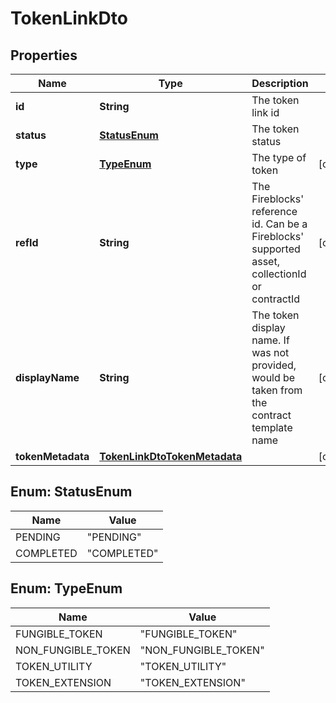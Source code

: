 

# TokenLinkDto


## Properties

| Name | Type | Description | Notes |
|------------ | ------------- | ------------- | -------------|
|**id** | **String** | The token link id |  |
|**status** | [**StatusEnum**](#StatusEnum) | The token status |  |
|**type** | [**TypeEnum**](#TypeEnum) | The type of token |  [optional] |
|**refId** | **String** | The Fireblocks&#39; reference id. Can be a Fireblocks&#39; supported asset, collectionId or contractId |  [optional] |
|**displayName** | **String** | The token display name. If was not provided, would be taken from the contract template name |  [optional] |
|**tokenMetadata** | [**TokenLinkDtoTokenMetadata**](TokenLinkDtoTokenMetadata.md) |  |  [optional] |



## Enum: StatusEnum

| Name | Value |
|---- | -----|
| PENDING | &quot;PENDING&quot; |
| COMPLETED | &quot;COMPLETED&quot; |



## Enum: TypeEnum

| Name | Value |
|---- | -----|
| FUNGIBLE_TOKEN | &quot;FUNGIBLE_TOKEN&quot; |
| NON_FUNGIBLE_TOKEN | &quot;NON_FUNGIBLE_TOKEN&quot; |
| TOKEN_UTILITY | &quot;TOKEN_UTILITY&quot; |
| TOKEN_EXTENSION | &quot;TOKEN_EXTENSION&quot; |




